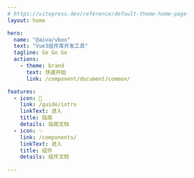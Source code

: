 ```yaml
---
# https://vitepress.dev/reference/default-theme-home-page
layout: home

hero:
  name: "@aiva/vbox"
  text: "Vue3组件库开发工具"
  tagline: Go Go Go
  actions:
    - theme: brand
      text: 快速开始
      link: /component/document/common/

features:
  - icon: 🎉
    link: /guide/intro
    linkText: 进入
    title: 指南
    details: 指南文档
  - icon: ✨
    link: /components/
    linkText: 进入
    title: 组件
    details: 组件文档
 
---
```


